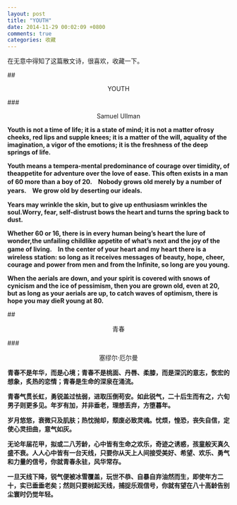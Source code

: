 ```yaml
---
layout: post
title: "YOUTH"
date: 2014-11-29 00:02:09 +0800
comments: true
categories: 收藏
---
```

在无意中得知了这篇散文诗，很喜欢，收藏一下。

<!--more-->

##<center>YOUTH</center>

###<center>Samuel Ullman</center>

**Youth is not a time of life; it is a state of mind; it is not a matter ofrosy cheeks, red lips and supple knees; it is a matter of the will, aquality of the imagination, a vigor of the emotions; it is the freshness of the deep springs of life.**

**Youth means a tempera-mental predominance of courage over timidity, of theappetite for adventure over the love of ease. This often exists in a man of 60 more than a boy of 20.　Nobody grows old merely by a number of years.　We grow old by deserting our ideals.**

**Years may wrinkle the skin, but to give up enthusiasm wrinkles the soul.Worry, fear, self-distrust bows the heart and turns the spring back to dust.**

**Whether 60 or 16, there is in every human being’s heart the lure of wonder,the unfailing childlike appetite of what’s next and the joy of the game of living.　In the center of your heart and my heart there is a wireless station: so long as it receives messages of beauty, hope, cheer, courage and power from men and from the Infinite, so long are you young.**

**When the aerials are down, and your spirit is covered with snows of cynicism and the ice of pessimism, then you are grown old, even at 20, but as long as your aerials are up, to catch waves of optimism, there is hope you may dieR
young at 80.**

##<center>青春</center>

###<center>塞缪尔·厄尔曼</center>

**青春不是年华，而是心境；青春不是桃面、丹唇、柔膝，而是深沉的意志，恢宏的想象，炙热的恋情；青春是生命的深泉在涌流。**

**青春气贯长虹，勇锐盖过怯弱，进取压倒苟安。如此锐气，二十后生而有之，六旬男子则更多见。年岁有加，并非垂老，理想丢弃，方堕暮年。**

**岁月悠悠，衰微只及肌肤；热忱抛却，颓废必致灵魂。忧烦，惶恐，丧失自信，定使心灵扭曲，意气如灰。**

**无论年届花甲，拟或二八芳龄，心中皆有生命之欢乐，奇迹之诱惑，孩童般天真久盛不衰。人人心中皆有一台天线，只要你从天上人间接受美好、希望、欢乐、勇气和力量的信号，你就青春永驻，风华常存。**

**一旦天线下降，锐气便被冰雪覆盖，玩世不恭、自暴自弃油然而生，即使年方二十，实已垂垂老矣；然则只要树起天线，捕捉乐观信号，你就有望在八十高龄告别尘寰时仍觉年轻。**
